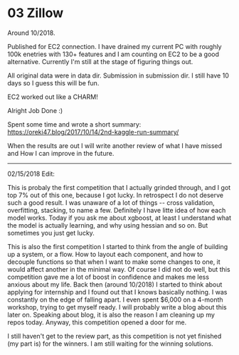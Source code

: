 # 03 Zillow

Around 10/2018.

Published for EC2 connection.
I have drained my current PC with roughly 100k enetries with 130+ features and I am counting on EC2 to be a good alternative.
Currently I'm still at the stage of figuring things out.

All original data were in data dir. Submission in submission dir.
I still have 10 days so I guess this will be fun.

EC2 worked out like a CHARM!

Alright Job Done :)


Spent some time and wrote a short summary:
https://oreki47.blog/2017/10/14/2nd-kaggle-run-summary/


When the results are out I will write another review of what I have missed and How I can improve in the future.

-----
02/15/2018 Edit:

This is probaly the first competition that I actually grinded through, and I got top 7% out of this one, because I got lucky. In retrospect I do not deserve such a good result. I was unaware of a lot of things -- cross validation, overfitting, stacking, to name a few. Definitely I have litte idea of how each model works. Today if you ask me about xgboost, at least I understand what the model is actually learning, and why using hessian and so on. But sometimes you just get lucky.

This is also the first competition I started to think from the angle of building up a system, or a flow. How to layout each component, and how to decouple functions so that when I want to make some changes to one, it would affect another in the minimal way. Of course I did not do well, but this competition gave me a lot of boost in confidence and makes me less anxious about my life. Back then (around 10/2018) I started to think about applying for internship and I found out that I knows basically nothing. I was constantly on the edge of falling apart. I even spent $6,000 on a 4-month workshop, trying to get myself ready. I will probably write a blog about this later on. Speaking about blog, it is also the reason I am cleaning up my repos today. Anyway, this competition opened a door for me.

I still haven't get to the review part, as this competition is not yet finished (my part is) for the winners. I am still waiting for the winning solutions.